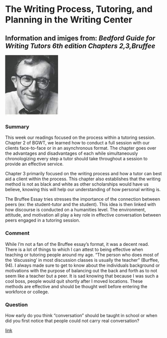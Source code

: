 # The Writing Process, Tutoring, and Planning in the Writing Center

## Information and imiges from: _Bedford Guide for Writing Tutors 6th edition Chapters 2,3,Bruffee_   
![Bruffee](https://raw.githubusercontent.com/DallasAustin/A-Class-Half-Full-/main/images/bruffee.png)     
  
  
### Summary  
This week our readings focused on the process within a tutoring session. Chapter 2 of BGWT, we learned how to conduct a full session with our clients face-to-face or in an asynchronous format. The chapter goes over the advantages and disadvantages of each while simultaneously chronologizing every step a tutor should take throughout a session to provide an effective service.   

Chapter 3 primarily focused on the writing process and how a tutor can best aid a client within the process. This chapter also establishes that the writing method is not as black and white as other scholarships would have us believe, knowing this will help our understanding of how personal writing is.  

The Bruffee Essay tries stresses the importance of the connection between peers (ex: the student-tutor and the student). This idea is then linked with how discourse is conducted on a humanities level. The environment, attitude, and motivation all play a key role in effective conversation between peers engaged in a tutoring session.
  
 
### Comment
While I’m not a fan of the Bruffee essay’s format, it was a decent read. There is a lot of things to which I can attest to being effective when teaching or tutoring people around my age. “The person who does most of the ‘discussing’ in most discussion classes is usually the teacher” (Burffee, 94). I always made sure to get to know about the individuals background or motivations with the purpose of balancing out the back and forth as to not seem like a teacher but a peer. It is sad knowing that because I was such a cool boss, people would quit shortly after I moved locations. These methods are effective and should be thought well before entering the workforce or college.   


### Question
How early do you think “conversation” should be taught in school or when did you first notice that people could not carry real conversation?      

[link](https://www.youtube.com/watch?v=dQw4w9WgXcQ) 
